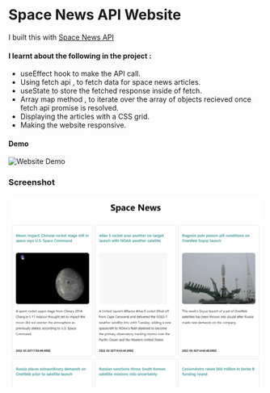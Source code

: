 # Space News API Website

I built this with [Space News API](https://www.spaceflightnewsapi.net/)

#### I learnt about the following in the project : 

- useEffect hook to make the API call.
- Using fetch api , to fetch data for space news articles.
- useState to store the fetched response inside of fetch.
- Array map method , to iterate over the array of objects recieved once fetch api promise is resolved.
- Displaying the articles with a CSS grid.
- Making the website responsive.

#### Demo

![Website Demo](public/space-news-api.gif)


### Screenshot

![Website Demo](public/news-app.PNG)
